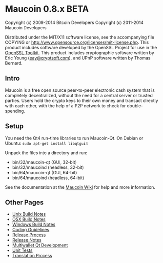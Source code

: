 Maucoin 0.8.x BETA
====================

Copyright (c) 2009-2014 Bitcoin Developers
Copyright (c) 2011-2014 Maucoin Developers

Distributed under the MIT/X11 software license, see the accompanying
file COPYING or http://www.opensource.org/licenses/mit-license.php.
This product includes software developed by the OpenSSL Project for use in the [OpenSSL Toolkit](http://www.openssl.org/). This product includes
cryptographic software written by Eric Young ([eay@cryptsoft.com](mailto:eay@cryptsoft.com)), and UPnP software written by Thomas Bernard.


Intro
---------------------
Maucoin is a free open source peer-to-peer electronic cash system that is
completely decentralized, without the need for a central server or trusted
parties.  Users hold the crypto keys to their own money and transact directly
with each other, with the help of a P2P network to check for double-spending.


Setup
---------------------
You need the Qt4 run-time libraries to run Maucoin-Qt. On Debian or Ubuntu:
	`sudo apt-get install libqtgui4`

Unpack the files into a directory and run:

- bin/32/maucoin-qt (GUI, 32-bit)
- bin/32/maucoind (headless, 32-bit)
- bin/64/maucoin-qt (GUI, 64-bit)
- bin/64/maucoind (headless, 64-bit)

See the documentation at the [Maucoin Wiki](http://maucoin.info)
for help and more information.


Other Pages
---------------------
- [Unix Build Notes](build-unix.md)
- [OSX Build Notes](build-osx.md)
- [Windows Build Notes](build-msw.md)
- [Coding Guidelines](coding.md)
- [Release Process](release-process.md)
- [Release Notes](release-notes.md)
- [Multiwallet Qt Development](multiwallet-qt.md)
- [Unit Tests](unit-tests.md)
- [Translation Process](translation_process.md)
